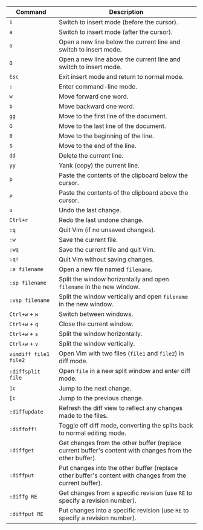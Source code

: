| Command          | Description                                                                                     |
|------------------|-------------------------------------------------------------------------------------------------|
| `i`              | Switch to insert mode (before the cursor).                                                      |
| `a`              | Switch to insert mode (after the cursor).                                                       |
| `o`              | Open a new line below the current line and switch to insert mode.                                |
| `O`              | Open a new line above the current line and switch to insert mode.                                |
| `Esc`            | Exit insert mode and return to normal mode.                                                     |
| `:`              | Enter command-line mode.                                                                        |
| `w`              | Move forward one word.                                                                          |
| `b`              | Move backward one word.                                                                         |
| `gg`             | Move to the first line of the document.                                                         |
| `G`              | Move to the last line of the document.                                                          |
| `0`              | Move to the beginning of the line.                                                              |
| `$`              | Move to the end of the line.                                                                    |
| `dd`             | Delete the current line.                                                                        |
| `yy`             | Yank (copy) the current line.                                                                   |
| `p`              | Paste the contents of the clipboard below the cursor.                                           |
| `P`              | Paste the contents of the clipboard above the cursor.                                           |
| `u`              | Undo the last change.                                                                           |
| `Ctrl+r`         | Redo the last undone change.                                                                    |
| `:q`             | Quit Vim (if no unsaved changes).                                                               |
| `:w`             | Save the current file.                                                                          |
| `:wq`            | Save the current file and quit Vim.                                                             |
| `:q!`            | Quit Vim without saving changes.                                                                |
| `:e filename`    | Open a new file named `filename`.                                                               |
| `:sp filename`   | Split the window horizontally and open `filename` in the new window.                             |
| `:vsp filename`  | Split the window vertically and open `filename` in the new window.                               |
| `Ctrl+w` + `w`   | Switch between windows.                                                                         |
| `Ctrl+w` + `q`   | Close the current window.                                                                       |
| `Ctrl+w` + `s`   | Split the window horizontally.                                                                  |
| `Ctrl+w` + `v`   | Split the window vertically.                                                                    |
| `vimdiff file1 file2` | Open Vim with two files (`file1` and `file2`) in diff mode.                                         |
| `:diffsplit file` | Open `file` in a new split window and enter diff mode.                                             |
| `]c`            | Jump to the next change.                                                                         |
| `[c`            | Jump to the previous change.                                                                     |
| `:diffupdate`   | Refresh the diff view to reflect any changes made to the files.                                    |
| `:diffoff!`     | Toggle off diff mode, converting the splits back to normal editing mode.                           |
| `:diffget`      | Get changes from the other buffer (replace current buffer's content with changes from the other buffer). |
| `:diffput`      | Put changes into the other buffer (replace other buffer's content with changes from the current buffer). |
| `:diffg RE`     | Get changes from a specific revision (use `RE` to specify a revision number).                      |
| `:diffput RE`   | Put changes into a specific revision (use `RE` to specify a revision number).                      |
